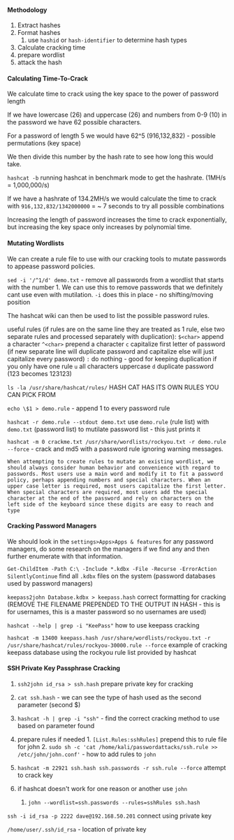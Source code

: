 
#### Methodology

1. Extract hashes
2. Format hashes
	1. use `hashid` or `hash-identifier` to determine hash types
3. Calculate cracking time
4. prepare wordlist
5. attack the hash

#### Calculating Time-To-Crack

We calculate time to crack using the key space to the power of password length

If we have lowercase (26) and uppercase (26) and numbers from 0-9 (10) in the password we have 62 possible characters.

For a password of length 5 we would have 62^5 (916,132,832) - possible permutations (key space)

We then divide this number by the hash rate to see how long this would take.

`hashcat -b` running hashcat in benchmark mode to get the hashrate. (1MH/s = 1,000,000/s)

If we have a hashrate of 134.2MH/s we would calculate the time to crack with `916,132,832/1342000000` = ~ 7 seconds to try all possible combinations

Increasing the length of password increases the time to crack exponentially, but increasing the key space only increases by polynomial time. 

#### Mutating Wordlists

We can create a rule file to use with our cracking tools to mutate passwords to appease password policies.

`sed -i '/^1/d' demo.txt` - remove all passwords from a  wordlist that starts with the number 1. We can use this  to remove passwords that we definitely cant use even with mutilation. `-i` does this in place  - no shifting/moving position

The hashcat wiki can then be  used to list the possible password rules.

useful rules (if rules are on the same line they are treated as 1 rule, else two separate rules and processed separately with duplication):
`$<char>` append a character
`^<char>` prepend a character
`c` capitalize first letter of password (if new separate line will duplicate password and capitalize else will just capitalize every password)
`:` do nothing - good for keeping duplication if you only have one rule
`u` all characters uppercase
`d` duplicate password (123 becomes 123123)

`ls -la /usr/share/hashcat/rules/` HASH CAT HAS ITS OWN RULES YOU CAN PICK FROM

`echo \$1 > demo.rule` - append 1 to every password rule

`hashcat -r demo.rule --stdout demo.txt` use `demo.rule` (rule list) with `demo.txt` (password list) to mutilate password list - this just prints it

`hashcat -m 0 crackme.txt /usr/share/wordlists/rockyou.txt -r demo.rule --force` - crack and md5 with a password rule ignoring warning messages.

`When attempting to create rules to mutate an existing wordlist, we should always consider human behavior and convenience with regard to passwords. Most users use a main word and modify it to fit a password policy, perhaps appending numbers and special characters. When an upper case letter is required, most users capitalize the first letter. When special characters are required, most users add the special character at the end of the password and rely on characters on the left side of the keyboard since these digits are easy to reach and type`


#### Cracking Password Managers

We should look in the `settings>Apps>Apps & features` for any password managers, do some research on the managers if we find any and then further enumerate with that information.

`Get-ChildItem -Path C:\ -Include *.kdbx -File -Recurse -ErrorAction SilentlyContinue` find all `.kdbx` files on the system (password databases used by password managers)

`keepass2john Database.kdbx > keepass.hash` correct formatting for cracking (REMOVE THE FILENAME PREPENDED TO THE OUTPUT IN HASH - this is for usernames, this is a master password so no usernames are used)

`hashcat --help | grep -i "KeePass"` how to use keepass cracking

`hashcat -m 13400 keepass.hash /usr/share/wordlists/rockyou.txt -r /usr/share/hashcat/rules/rockyou-30000.rule --force` example of cracking keepass database using the rockyou rule list provided by hashcat


#### SSH Private Key Passphrase Cracking

1. `ssh2john id_rsa > ssh.hash` prepare private key for cracking

2. `cat ssh.hash` - we can see the type of hash used as the second parameter (second $)

3. `hashcat -h | grep -i "ssh"` - find the correct cracking method to use based on parameter found
4. prepare rules if needed
		1. `[List.Rules:sshRules]` prepend this to rule file for john
		2. `sudo sh -c 'cat /home/kali/passwordattacks/ssh.rule >> /etc/john/john.conf'` - how to add rules to `john`
6. `hashcat -m 22921 ssh.hash ssh.passwords -r ssh.rule --force` attempt to crack key
7. if hashcat doesn't work for one reason or another use `john`
	1. `john --wordlist=ssh.passwords --rules=sshRules ssh.hash`

`ssh -i id_rsa -p 2222 dave@192.168.50.201` connect using private key

`/home/user/.ssh/id_rsa` - location of private key


